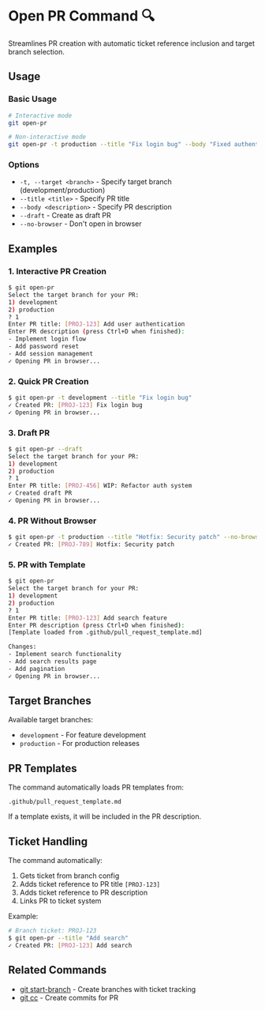 # Open PR Command 🔍

Streamlines PR creation with automatic ticket reference inclusion and target branch selection.

## Usage

### Basic Usage

```bash
# Interactive mode
git open-pr

# Non-interactive mode
git open-pr -t production --title "Fix login bug" --body "Fixed authentication flow"
```

### Options

- `-t, --target <branch>` - Specify target branch (development/production)
- `--title <title>` - Specify PR title
- `--body <description>` - Specify PR description
- `--draft` - Create as draft PR
- `--no-browser` - Don't open in browser

## Examples

### 1. Interactive PR Creation

```bash
$ git open-pr
Select the target branch for your PR:
1) development
2) production
? 1
Enter PR title: [PROJ-123] Add user authentication
Enter PR description (press Ctrl+D when finished):
- Implement login flow
- Add password reset
- Add session management
✓ Opening PR in browser...
```

### 2. Quick PR Creation

```bash
$ git open-pr -t development --title "Fix login bug"
✓ Created PR: [PROJ-123] Fix login bug
✓ Opening PR in browser...
```

### 3. Draft PR

```bash
$ git open-pr --draft
Select the target branch for your PR:
1) development
2) production
? 1
Enter PR title: [PROJ-456] WIP: Refactor auth system
✓ Created draft PR
✓ Opening PR in browser...
```

### 4. PR Without Browser

```bash
$ git open-pr -t production --title "Hotfix: Security patch" --no-browser
✓ Created PR: [PROJ-789] Hotfix: Security patch
```

### 5. PR with Template

```bash
$ git open-pr
Select the target branch for your PR:
1) development
2) production
? 1
Enter PR title: [PROJ-123] Add search feature
Enter PR description (press Ctrl+D when finished):
[Template loaded from .github/pull_request_template.md]

Changes:
- Implement search functionality
- Add search results page
- Add pagination
✓ Opening PR in browser...
```

## Target Branches

Available target branches:
- `development` - For feature development
- `production` - For production releases

## PR Templates

The command automatically loads PR templates from:
```
.github/pull_request_template.md
```

If a template exists, it will be included in the PR description.

## Ticket Handling

The command automatically:
1. Gets ticket from branch config
2. Adds ticket reference to PR title `[PROJ-123]`
3. Adds ticket reference to PR description
4. Links PR to ticket system

Example:
```bash
# Branch ticket: PROJ-123
$ git open-pr --title "Add search"
✓ Created PR: [PROJ-123] Add search
```

## Related Commands

- [git start-branch](start-branch.md) - Create branches with ticket tracking
- [git cc](conventional-commit.md) - Create commits for PR
